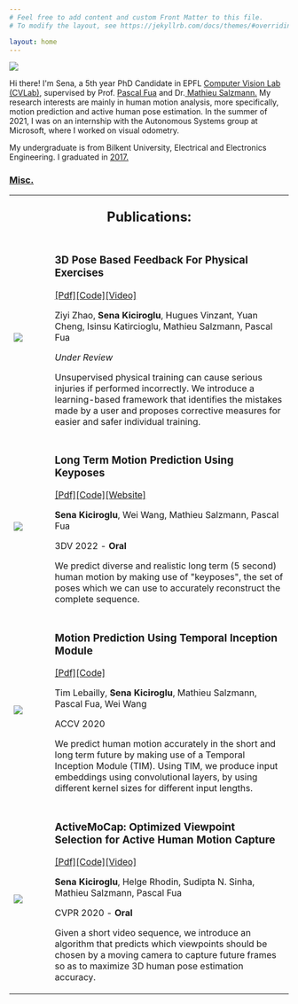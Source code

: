 ```yaml
---
# Feel free to add content and custom Front Matter to this file.
# To modify the layout, see https://jekyllrb.com/docs/themes/#overriding-theme-defaults

layout: home
---
```


<div>
    <div class="split left">
        <div>
        <img id="pp" src="https://lh4.googleusercontent.com/Wb9vWlC-QU37fr3X-cTK6Y8BQoxRwpokjxCeu4heSb0mCMv-fwoLRQZrr-XoCA0C5Ag=w2400" />
        </div>
    </div>
    <div class="split right">
        <p>Hi there! I'm Sena, a 5th year PhD Candidate in EPFL <a href="http://cvlab.epfl.ch">Computer Vision Lab (CVLab)</a>, supervised by Prof. <a href="https://people.epfl.ch/pascal.fua/bio?lang=en">Pascal Fua</a> and Dr.<a href="https://people.epfl.ch/mathieu.salzmann"> Mathieu Salzmann.</a> My research interests are mainly in human motion analysis, more specifically, motion prediction and active human pose estimation. In the summer of 2021, I was on an internship with the Autonomous Systems group at Microsoft, where I worked on visual odometry.</p>
        <p>My undergraduate is from Bilkent University, Electrical and Electronics Engineering. I graduated in <a class="page-link" href="/bilkent">2017.</a></p>
        <p>
        <div id="bloglink"><h3><a class="page-link" href="/misc">Misc.</a></h3> </div>
        </p>
    </div>
</div>

<table class="invisible_table" >

<tr><th colspan="2">
<h2 class="spanswhole" style="text-align: center; margin-top:20px;">Publications:</h2>
</th></tr>

<tr><td  style="padding-right:50px">
    <img id="pub_p_small" src="https://drive.google.com/uc?id=1WueKk5V330OYgvYcVWuz3dcMaDmN2O0b" />
    </td>
    <td>
        <p><h3>3D Pose Based Feedback For Physical Exercises</h3></p>
        <p><a href="https://arxiv.org/abs/2208.03257">[Pdf]</a><a href="">[Code]</a><a href="https://youtu.be/W3kyyeHe0SI">[Video]</a></p>
        <p>Ziyi Zhao, <b>Sena Kiciroglu</b>, Hugues Vinzant, Yuan Cheng, Isinsu Katircioglu, Mathieu Salzmann, Pascal Fua</p>
        <p><i>Under Review</i></p>
        <p>Unsupervised physical training can cause serious injuries if performed incorrectly. We introduce a learning-based framework that identifies the mistakes made by a user and proposes corrective measures for easier and safer individual training.</p>
</td></tr>

<tr><td  style="padding-right:50px">
    <img id="pub_p_small" src="https://drive.google.com/uc?id=1LiDgvc5CrjQ6tMy5ITu4XlCh8pZSNCKW" />
    </td>
    <td>
        <p><h3>Long Term Motion Prediction Using Keyposes</h3></p>
        <p><a href="https://arxiv.org/pdf/2012.04731.pdf">[Pdf]</a><a href="">[Code]</a><a href="/projects/keyposes">[Website]</a></p>
        <p><b>Sena Kiciroglu</b>, Wei Wang, Mathieu Salzmann, Pascal Fua</p>
        <p>3DV 2022 - <b>Oral</b></p>
        <p>We predict diverse and realistic long term (5 second) human motion by making use of "keyposes", the set of poses which we can use to accurately reconstruct the complete sequence.</p>
</td></tr>

<tr><td style="padding-right:50px">
        <img id="pub_p" src="https://drive.google.com/uc?id=1ShdlFIiXvNlUdZJlc-fbUwQg_3iR29li" />
</td><td>
        <p><h3>Motion Prediction Using Temporal Inception Module</h3></p>
        <p><a href="https://openaccess.thecvf.com/content/ACCV2020/papers/Lebailly_Motion_Prediction_Using_Temporal_Inception_Module_ACCV_2020_paper.pdf">[Pdf]</a><a href="https://github.com/tileb1/motion-prediction-tim">[Code]</a></p>
        <p>Tim Lebailly, <b>Sena Kiciroglu</b>, Mathieu Salzmann, Pascal Fua, Wei Wang</p>
        <p>ACCV 2020 </p>
        <p>We predict human motion accurately in the short and long term future by making use of a Temporal Inception Module (TIM). Using TIM, we produce input embeddings using convolutional layers, by using different kernel sizes for different input lengths.</p>
</td></tr>

<tr><td  style="border-bottom:0px;" >
        <img id="pub_p_small" src="https://drive.google.com/uc?id=14HtAbR546NQ4jK8FbAdpVlrWo8TsuZH2" />
</td><td style="border-bottom:0px;" >
        <p><h3>ActiveMoCap: Optimized Viewpoint Selection for Active Human Motion Capture</h3></p>
        <p><a href="https://openaccess.thecvf.com/content_CVPR_2020/papers/Kiciroglu_ActiveMoCap_Optimized_Viewpoint_Selection_for_Active_Human_Motion_Capture_CVPR_2020_paper.pdf">[Pdf]</a><a href="https://github.com/senakicir/ActiveMoCap">[Code]</a><a href="https://youtu.be/Dqv7ZJQi28o">[Video]</a></p>
        <p><b>Sena Kiciroglu</b>, Helge Rhodin, Sudipta N. Sinha, Mathieu Salzmann, Pascal Fua</p>
        <p>CVPR 2020 - <b>Oral</b></p>
        <p>Given a short video sequence, we introduce an algorithm that predicts which viewpoints should be chosen by a moving camera to capture future frames so as to maximize 3D human pose estimation accuracy.</p>
</td></tr>


</table>


